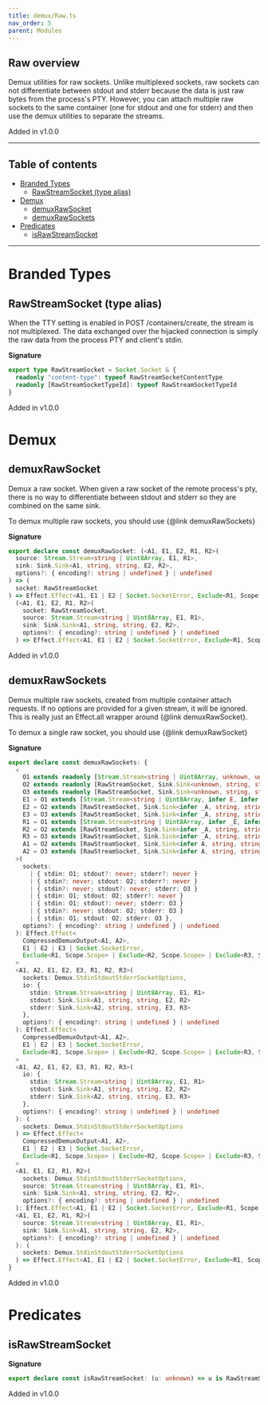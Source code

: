 ```yaml
---
title: demux/Raw.ts
nav_order: 5
parent: Modules
---
```


## Raw overview

Demux utilities for raw sockets. Unlike multiplexed sockets, raw sockets can
not differentiate between stdout and stderr because the data is just raw
bytes from the process's PTY. However, you can attach multiple raw sockets to
the same container (one for stdout and one for stderr) and then use the demux
utilities to separate the streams.

Added in v1.0.0

---

<h2 class="text-delta">Table of contents</h2>

- [Branded Types](#branded-types)
  - [RawStreamSocket (type alias)](#rawstreamsocket-type-alias)
- [Demux](#demux)
  - [demuxRawSocket](#demuxrawsocket)
  - [demuxRawSockets](#demuxrawsockets)
- [Predicates](#predicates)
  - [isRawStreamSocket](#israwstreamsocket)

---

# Branded Types

## RawStreamSocket (type alias)

When the TTY setting is enabled in POST /containers/create, the stream is not
multiplexed. The data exchanged over the hijacked connection is simply the
raw data from the process PTY and client's stdin.

**Signature**

```ts
export type RawStreamSocket = Socket.Socket & {
  readonly "content-type": typeof RawStreamSocketContentType
  readonly [RawStreamSocketTypeId]: typeof RawStreamSocketTypeId
}
```

Added in v1.0.0

# Demux

## demuxRawSocket

Demux a raw socket. When given a raw socket of the remote process's pty,
there is no way to differentiate between stdout and stderr so they are
combined on the same sink.

To demux multiple raw sockets, you should use {@link demuxRawSockets}

**Signature**

```ts
export declare const demuxRawSocket: (<A1, E1, E2, R1, R2>(
  source: Stream.Stream<string | Uint8Array, E1, R1>,
  sink: Sink.Sink<A1, string, string, E2, R2>,
  options?: { encoding?: string | undefined } | undefined
) => (
  socket: RawStreamSocket
) => Effect.Effect<A1, E1 | E2 | Socket.SocketError, Exclude<R1, Scope.Scope> | Exclude<R2, Scope.Scope>>) &
  (<A1, E1, E2, R1, R2>(
    socket: RawStreamSocket,
    source: Stream.Stream<string | Uint8Array, E1, R1>,
    sink: Sink.Sink<A1, string, string, E2, R2>,
    options?: { encoding?: string | undefined } | undefined
  ) => Effect.Effect<A1, E1 | E2 | Socket.SocketError, Exclude<R1, Scope.Scope> | Exclude<R2, Scope.Scope>>)
```

Added in v1.0.0

## demuxRawSockets

Demux multiple raw sockets, created from multiple container attach requests.
If no options are provided for a given stream, it will be ignored. This is
really just an Effect.all wrapper around {@link demuxRawSocket}.

To demux a single raw socket, you should use {@link demuxRawSocket}

**Signature**

```ts
export declare const demuxRawSockets: {
  <
    O1 extends readonly [Stream.Stream<string | Uint8Array, unknown, unknown>, RawStreamSocket],
    O2 extends readonly [RawStreamSocket, Sink.Sink<unknown, string, string, unknown, unknown>],
    O3 extends readonly [RawStreamSocket, Sink.Sink<unknown, string, string, unknown, unknown>],
    E1 = O1 extends [Stream.Stream<string | Uint8Array, infer E, infer _R>, RawStreamSocket] ? E : never,
    E2 = O2 extends [RawStreamSocket, Sink.Sink<infer _A, string, string, infer E, infer _R>] ? E : never,
    E3 = O3 extends [RawStreamSocket, Sink.Sink<infer _A, string, string, infer E, infer _R>] ? E : never,
    R1 = O1 extends [Stream.Stream<string | Uint8Array, infer _E, infer R>, RawStreamSocket] ? R : never,
    R2 = O2 extends [RawStreamSocket, Sink.Sink<infer _A, string, string, infer _E, infer R>] ? R : never,
    R3 = O3 extends [RawStreamSocket, Sink.Sink<infer _A, string, string, infer _E, infer R>] ? R : never,
    A1 = O2 extends [RawStreamSocket, Sink.Sink<infer A, string, string, infer _E, infer _R>] ? A : void,
    A2 = O3 extends [RawStreamSocket, Sink.Sink<infer A, string, string, infer _E, infer _R>] ? A : void
  >(
    sockets:
      | { stdin: O1; stdout?: never; stderr?: never }
      | { stdin?: never; stdout: O2; stderr?: never }
      | { stdin?: never; stdout?: never; stderr: O3 }
      | { stdin: O1; stdout: O2; stderr?: never }
      | { stdin: O1; stdout?: never; stderr: O3 }
      | { stdin?: never; stdout: O2; stderr: O3 }
      | { stdin: O1; stdout: O2; stderr: O3 },
    options?: { encoding?: string | undefined } | undefined
  ): Effect.Effect<
    CompressedDemuxOutput<A1, A2>,
    E1 | E2 | E3 | Socket.SocketError,
    Exclude<R1, Scope.Scope> | Exclude<R2, Scope.Scope> | Exclude<R3, Scope.Scope>
  >
  <A1, A2, E1, E2, E3, R1, R2, R3>(
    sockets: Demux.StdinStdoutStderrSocketOptions,
    io: {
      stdin: Stream.Stream<string | Uint8Array, E1, R1>
      stdout: Sink.Sink<A1, string, string, E2, R2>
      stderr: Sink.Sink<A2, string, string, E3, R3>
    },
    options?: { encoding?: string | undefined } | undefined
  ): Effect.Effect<
    CompressedDemuxOutput<A1, A2>,
    E1 | E2 | E3 | Socket.SocketError,
    Exclude<R1, Scope.Scope> | Exclude<R2, Scope.Scope> | Exclude<R3, Scope.Scope>
  >
  <A1, A2, E1, E2, E3, R1, R2, R3>(
    io: {
      stdin: Stream.Stream<string | Uint8Array, E1, R1>
      stdout: Sink.Sink<A1, string, string, E2, R2>
      stderr: Sink.Sink<A2, string, string, E3, R3>
    },
    options?: { encoding?: string | undefined } | undefined
  ): (
    sockets: Demux.StdinStdoutStderrSocketOptions
  ) => Effect.Effect<
    CompressedDemuxOutput<A1, A2>,
    E1 | E2 | E3 | Socket.SocketError,
    Exclude<R1, Scope.Scope> | Exclude<R2, Scope.Scope> | Exclude<R3, Scope.Scope>
  >
  <A1, E1, E2, R1, R2>(
    sockets: Demux.StdinStdoutStderrSocketOptions,
    source: Stream.Stream<string | Uint8Array, E1, R1>,
    sink: Sink.Sink<A1, string, string, E2, R2>,
    options?: { encoding?: string | undefined } | undefined
  ): Effect.Effect<A1, E1 | E2 | Socket.SocketError, Exclude<R1, Scope.Scope> | Exclude<R2, Scope.Scope>>
  <A1, E1, E2, R1, R2>(
    source: Stream.Stream<string | Uint8Array, E1, R1>,
    sink: Sink.Sink<A1, string, string, E2, R2>,
    options?: { encoding?: string | undefined } | undefined
  ): (
    sockets: Demux.StdinStdoutStderrSocketOptions
  ) => Effect.Effect<A1, E1 | E2 | Socket.SocketError, Exclude<R1, Scope.Scope> | Exclude<R2, Scope.Scope>>
}
```

Added in v1.0.0

# Predicates

## isRawStreamSocket

**Signature**

```ts
export declare const isRawStreamSocket: (u: unknown) => u is RawStreamSocket
```

Added in v1.0.0
